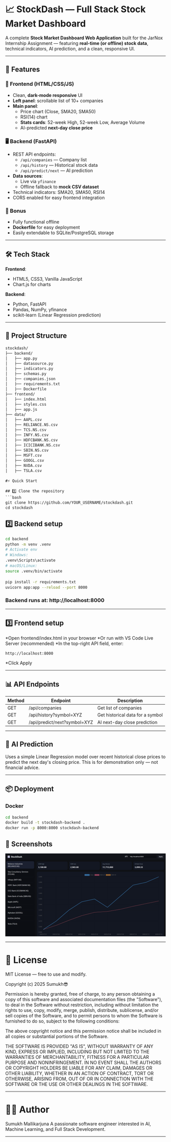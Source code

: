 # 📈 StockDash — Full Stack Stock Market Dashboard

A complete **Stock Market Dashboard Web Application** built for the JarNox Internship Assignment — featuring **real-time (or offline) stock data**, technical indicators, AI prediction, and a clean, responsive UI.

---

## 🚀 Features

### 🎨 Frontend (HTML/CSS/JS)
- Clean, **dark-mode responsive** UI
- **Left panel**: scrollable list of 10+ companies
- **Main panel**:
  - Price chart (Close, SMA20, SMA50)
  - RSI(14) chart
  - **Stats cards**: 52-week High, 52-week Low, Average Volume
  - AI-predicted **next-day close price**

### 🖥 Backend (FastAPI)
- REST API endpoints:
  - `/api/companies` — Company list
  - `/api/history` — Historical stock data
  - `/api/predict/next` — AI prediction
- **Data sources**:
  - Live via `yfinance`
  - Offline fallback to **mock CSV dataset**
- Technical indicators: SMA20, SMA50, RSI14
- CORS enabled for easy frontend integration

### 🌟 Bonus
- Fully functional offline
- **Dockerfile** for easy deployment
- Easily extendable to SQLite/PostgreSQL storage

---

## 🛠 Tech Stack

**Frontend**:
- HTML5, CSS3, Vanilla JavaScript
- Chart.js for charts

**Backend**:
- Python, FastAPI
- Pandas, NumPy, yfinance
- scikit-learn (Linear Regression prediction)

---

## 📂 Project Structure
```plaintext
stockdash/
├── backend/
│   ├── app.py
│   ├── datasource.py
│   ├── indicators.py
│   ├── schemas.py
│   ├── companies.json
│   ├── requirements.txt
│   ├── Dockerfile
├── frontend/
│   ├── index.html
│   ├── styles.css
│   ├── app.js
├── data/
│   ├── AAPL.csv
│   ├── RELIANCE.NS.csv
│   ├── TCS.NS.csv
│   ├── INFY.NS.csv
│   ├── HDFCBANK.NS.csv
│   ├── ICICIBANK.NS.csv
│   ├── SBIN.NS.csv
│   ├── MSFT.csv
│   ├── GOOGL.csv
│   ├── NVDA.csv
│   ├── TSLA.csv

#⚡ Quick Start

## 1️⃣ Clone the repository
```bash
git clone https://github.com/YOUR_USERNAME/stockdash.git
cd stockdash
```

## 2️⃣ Backend setup
```bash
cd backend
python -m venv .venv
# Activate env
# Windows:
.venv\Scripts\activate
# macOS/Linux:
source .venv/bin/activate

pip install -r requirements.txt
uvicorn app:app --reload --port 8000
```

### Backend runs at: http://localhost:8000

---

## 3️⃣ Frontend setup

*Open frontend/index.html in your browser
*Or run with VS Code Live Server (recommended)
*In the top-right API field, enter:
```arduino
http://localhost:8000
```
*Click Apply

---

## 📊 API Endpoints

| Method  | Endpoint | Description     |
|---------|-----|-----------|
| GET  | /api/companies  | Get list of companies |
| GET | /api/history?symbol=XYZ  | Get historical data for a symbol    |
| GET | /api/predict/next?symbol=XYZ  | AI next-day close prediction   |

---

## 🤖 AI Prediction

Uses a simple Linear Regression model over recent historical close prices to predict the next day's closing price. This is for demonstration only — not financial advice.

---

## 📦 Deployment

### Docker
```bash
cd backend
docker build -t stockdash-backend .
docker run -p 8000:8000 stockdash-backend
```

## 📸 Screenshots

![Dashboard View](Dashboard.png) 

---

# 📜 License

MIT License — free to use and modify.

Copyright (c) 2025 Sumukh😎

Permission is hereby granted, free of charge, to any person obtaining a copy
of this software and associated documentation files (the "Software"), to deal
in the Software without restriction, including without limitation the rights
to use, copy, modify, merge, publish, distribute, sublicense, and/or sell
copies of the Software, and to permit persons to whom the Software is
furnished to do so, subject to the following conditions:

The above copyright notice and this permission notice shall be included in all
copies or substantial portions of the Software.

THE SOFTWARE IS PROVIDED "AS IS", WITHOUT WARRANTY OF ANY KIND, EXPRESS OR
IMPLIED, INCLUDING BUT NOT LIMITED TO THE WARRANTIES OF MERCHANTABILITY,
FITNESS FOR A PARTICULAR PURPOSE AND NONINFRINGEMENT. IN NO EVENT SHALL THE
AUTHORS OR COPYRIGHT HOLDERS BE LIABLE FOR ANY CLAIM, DAMAGES OR OTHER
LIABILITY, WHETHER IN AN ACTION OF CONTRACT, TORT OR OTHERWISE, ARISING FROM,
OUT OF OR IN CONNECTION WITH THE SOFTWARE OR THE USE OR OTHER DEALINGS IN THE
SOFTWARE.

---

# 👨‍💻 Author

Sumukh Mallikarjuna
A passionate software engineer interested in AI, Machine Learning, and Full Stack Development.

---
